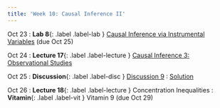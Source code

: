 ```yaml
---
title: 'Week 10: Causal Inference II'
---
```


Oct 23
: **Lab 8**{: .label .label-lab } [Causal Inference via Instrumental Variables](https://data102.datahub.berkeley.edu/hub/user-redirect/git-pull?repo=https%3A%2F%2Fgithub.com%2Fds-102%2Ffa23-materials&urlpath=lab%2Ftree%2Ffa23-materials%2Flab%2Flab08%2Flab08.ipynb&branch=main) (due Oct 25)

Oct 24
: **Lecture 17**{: .label .label-lecture } [Causal Inference 3: Observational Studies](lecture/lec17)

Oct 25
: **Discussion**{: .label .label-disc } [Discussion 9](https://drive.google.com/file/d/1rDSg1Yj6WR1KRiblvvKAk6PUusztf5iZ/view?usp=sharing)
    : [Solution](https://drive.google.com/file/d/1nUMwy7lLN6yCL7BmJpvCMrL2H8B9nJE8/view?usp=sharing)

Oct 26
: **Lecture 18**{: .label .label-lecture } Concentration Inequalities
: **Vitamin**{: .label .label-vit } Vitamin 9 (due Oct 29)

